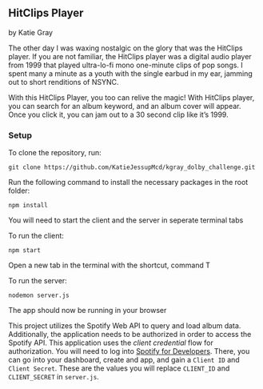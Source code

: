 ## HitClips Player
by Katie Gray

The other day I was waxing nostalgic on the glory that was the HitClips player. If you are not familiar, the HitClips player was a digital audio player from 1999 that played ultra-lo-fi mono one-minute clips of pop songs. I spent many a minute as a youth with the single earbud in my ear, jamming out to short renditions of NSYNC. 

With this HitClips Player, you too can relive the magic! With HitClips player, you can search for an album keyword, and an album cover will appear. Once you click it, you can jam out to a 30 second clip like it’s 1999.


### Setup

To clone the repository, run: 

```
git clone https://github.com/KatieJessupMcd/kgray_dolby_challenge.git
```

Run the following command to install the necessary packages in the root folder: 

```
npm install
```

You will need to start the client and the server in seperate terminal tabs

To run the client: 

```
npm start
```

Open a new tab in the terminal with the shortcut, command T

To run the server:
```
nodemon server.js
```
The app should now be running in your browser

This project utilizes the Spotify Web API to query and load album data. Additionally, the application needs to be authorized in order to access the Spotify API. This application uses the *client credential* flow for authorization. You will need to log into [Spotify for Developers](https://developer.spotify.com/dashboard/login). There, you can go into your dashboard, create and app, and gain a `Client ID` and `Client Secret`. These are the values you will replace `CLIENT_ID` and `CLIENT_SECRET` in `server.js`. 
